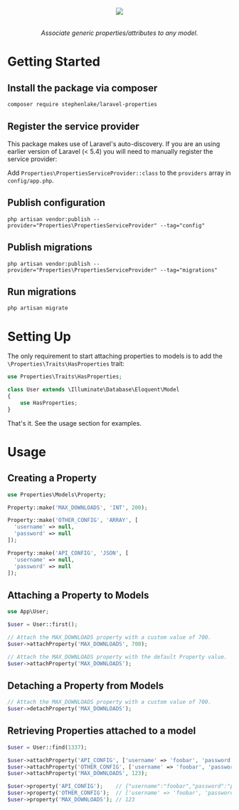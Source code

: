 <h6 align="center">
    <img src="https://raw.githubusercontent.com/stephenlake/laravel-properties/master/docs/assets/laravel-properties.png?v=2"/>
</h6>

<h6 align="center">
    Associate generic properties/attributes to any model.
</h6>

# Getting Started

## Install the package via composer

```bash
composer require stephenlake/laravel-properties
```

## Register the service provider

This package makes use of Laravel's auto-discovery. If you are an using earlier version of Laravel (&lt; 5.4) you will need to manually register the service provider:

Add `Properties\PropertiesServiceProvider::class` to the `providers` array in `config/app.php`.

## Publish configuration

`php artisan vendor:publish --provider="Properties\PropertiesServiceProvider" --tag="config"`

## Publish migrations

`php artisan vendor:publish --provider="Properties\PropertiesServiceProvider" --tag="migrations"`

## Run migrations

`php artisan migrate`

# Setting Up

The only requirement to start attaching properties to models is to add the `\Properties\Traits\HasProperties`  trait:

```php
use Properties\Traits\HasProperties;

class User extends \Illuminate\Database\Eloquent\Model
{
    use HasProperties;
}
```

That's it. See the usage section for examples.

# Usage

## Creating a Property

```php
use Properties\Models\Property;

Property::make('MAX_DOWNLOADS', 'INT', 200);

Property::make('OTHER_CONFIG', 'ARRAY', [
  'username' => null,
  'password' => null
]);

Property::make('API_CONFIG', 'JSON', [
  'username' => null,
  'password' => null
]);
```

## Attaching a Property to Models

```php
use App\User;

$user = User::first();

// Attach the MAX_DOWNLOADS property with a custom value of 700.
$user->attachProperty('MAX_DOWNLOADS', 700);

// Attach the MAX_DOWNLOADS property with the default Property value.
$user->attachProperty('MAX_DOWNLOADS');
```

## Detaching a Property from Models

```php
// Attach the MAX_DOWNLOADS property with a custom value of 700.
$user->detachProperty('MAX_DOWNLOADS');
```

## Retrieving Properties attached to a model

```php
$user = User::find(1337);

$user->attachProperty('API_CONFIG', ['username' => 'foobar', 'password' => 'p455w0rd']);
$user->attachProperty('OTHER_CONFIG', ['username' => 'foobar', 'password' => 'p455w0rd']);
$user->attachProperty('MAX_DOWNLOADS', 123);

$user->property('API_CONFIG');    // {"username":"foobar","password":"p455w0rd"}
$user->property('OTHER_CONFIG');  // ['username' => 'foobar', 'password' => 'p455w0rd']
$user->property('MAX_DOWNLOADS'); // 123
```
